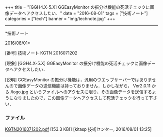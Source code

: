 ﻿+++
title = "[GGH4.X-5.X] GGEasyMonitor の振分け機能の死活チェックに画像データへアクセスしたい．"
date = "2016-08-01"
tags = ["技術ノート"]
categories = ["tech"]
banner = "img/technote.jpg"
+++

-----------------------------------------------------------------------------------------------------------------------------

*技術ノート

2016/08/01*


[番号]
技術ノート KGTN 2016071202

[現象]
[GGH4.X-5.X] GGEasyMonitor
の振分け機能の死活チェックに画像データへアクセスしたい．

[説明]
GGEasyMonitor
の振分け機能は，汎用のウエッブサーバーではありませんので画像データの送信機能は持っておりません．しかしながら，
Ver2.0.11 から /logo.jpg
というファイルへのアクセスに限り，その画像データを送信するようになりましたので，この画像データへアクセスして死活チェックを行って下さい．


### ファイル

 
 


[KGTN2016071202.pdf](http://techreport.kitasp.net/attachments/download/2815/KGTN2016071202.pdf)
 [(53.3 KB)] [kitasp 技術センター, 2016/08/01
13:25]


 


 

